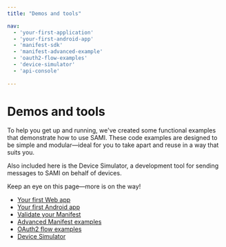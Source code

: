 ```yaml
---
title: "Demos and tools"

nav:
  - 'your-first-application' 
  - 'your-first-android-app'
  - 'manifest-sdk'
  - 'manifest-advanced-example'
  - 'oauth2-flow-examples'
  - 'device-simulator'
  - 'api-console'
 
---
```

# Demos and tools

To help you get up and running, we've created some functional examples that demonstrate how to use SAMI. These code examples are designed to be simple and modular—ideal for you to take apart and reuse in a way that suits you.

Also included here is the Device Simulator, a development tool for sending messages to SAMI on behalf of devices.

Keep an eye on this page—more is on the way!

*   [Your first Web app](/sami/demos-tools/your-first-application.html "Your first Web app")
*   [Your first Android app](/sami/demos-tools/your-first-android-app.html "Your first Android app")
*   [Validate your Manifest](/sami/demos-tools/manifest-sdk.html)
*   [Advanced Manifest examples](/sami/demos-tools/manifest-advanced-example.html)
*   [OAuth2 flow examples](/sami/demos-tools/oauth2-flow-examples.html)
*   [Device Simulator](/sami/demos-tools/device-simulator.html)

